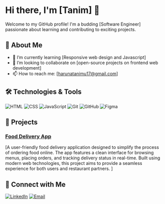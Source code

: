 # Hi there, I'm [Tanim] 👋

Welcome to my GitHub profile! I'm a budding [Software Engineer] passionate about learning and contributing to exciting projects.

## 🌟 About Me

- 🌱 I’m currently learning [Responsive web design and Javascript]
- 👯 I’m looking to collaborate on [open-source projects on frontend web development]
- 📫 How to reach me: [harunatanimu17@gmail.com]

## 🛠️ Technologies & Tools

![HTML](https://img.shields.io/badge/-HTML-black?style=flat-square&logo=html5)
![CSS](https://img.shields.io/badge/-CSS-black?style=flat-square&logo=css3)
![JavaScript](https://img.shields.io/badge/-JavaScript-black?style=flat-square&logo=javascript)
![Git](https://img.shields.io/badge/-Git-black?style=flat-square&logo=git)
![GitHub](https://img.shields.io/badge/-GitHub-black?style=flat-square&logo=github)
![Figma](https://img.shields.io/badge/-Figma-black?style=flat-square&logo=figma)

## 📂 Projects

### [Food Delivery App](https://github.com/Tanimhrn/food-delivery-app)
[A user-friendly food delivery application designed to simplify the process of ordering food online. The app features a clean interface for browsing menus, placing orders, and tracking delivery status in real-time. Built using modern web technologies, this project aims to provide a seamless experience for both users and restaurant partners.
]

## 🤝 Connect with Me

[![LinkedIn](https://img.shields.io/badge/-LinkedIn-black?style=flat-square&logo=linkedin)](linkedin.com/in/tanimu-haruna-427b35233)
[![Email](https://img.shields.io/badge/-Email-black?style=flat-square&logo=gmail)](mailto:harunatanimu17@gmail.com)
